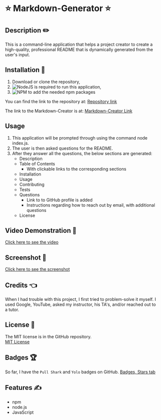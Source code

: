 # ⭐ Markdown-Generator ⭐

## Description ✏️

This is a command-line application that helps a project creator to create a high-quality, professional README that is dynamically generated from the user's input.  

## Installation 🔑

1. Download or clone the repository,
2. 	![NodeJS](https://img.shields.io/badge/node.js-6DA55F?style=for-the-badge&logo=node.js&logoColor=white) is required to run this application,
3. 	![NPM](https://img.shields.io/badge/NPM-%23CB3837.svg?style=for-the-badge&logo=npm&logoColor=white) to add the needed npm packages

You can find the link to the repository at:
[Repository link](https://github.com/123sites/Markdown-Creator.git)

The link to the Markdown-Creator is at:
[Markdown-Creator Link](https://123sites.github.io/Markdown-Creator/)

## Usage

1. This application will be prompted through using the command node index.js.
2. The user is then asked questions for the README.
3. After they answer all the questions, the below sections are generated:
   * Description
   * Table of Contents
     - With clickable links to the corresponding sections
   * Installation
   * Usage
   * Contributing
   * Tests
   * Questions
     - Link to to GitHub profile is added
     - Instructions regarding how to reach out by email, with additional questions
   * License

## Video Demonstration 🎯

[Click here to see the video](ht)

## Screenshot 🎯

[Click here to see the screenshot](./a)

## Credits 👈

When I had trouble with this project, I first tried to problem-solve it myself.  I used Google, YouTube, asked my instructor, his TA's, and/or reached out to a tutor.  

## License 📝

The MIT license is in the GitHub repository.  
[MIT License](https://github.com/123sites/Markdown-Creator/blob/main/LICENSE)

## Badges 🏆

So far, I have the ```Pull Shark``` and ```Yolo``` badges on GitHub.
[Badges, Stars tab](https://github.com/123sites?tab=stars)

## Features ✍

* npm
* node.js
* JavaScript
